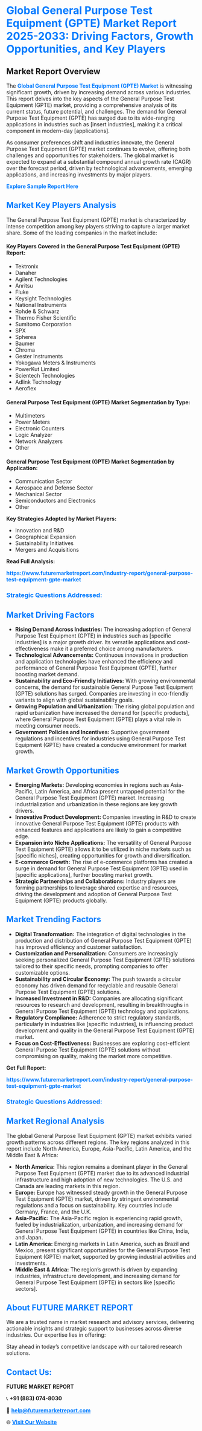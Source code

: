 <h1 style="color: #007BFF;">Global General Purpose Test Equipment (GPTE) Market Report 2025-2033: Driving Factors, Growth Opportunities, and Key Players</h1>

<section id="overview">
<h2>Market Report Overview</h2>
<p>The <a href="https://www.futuremarketreport.com/industry-report/general-purpose-test-equipment-gpte-market" style="color: #007BFF; text-decoration: none;"><strong>Global General Purpose Test Equipment (GPTE) Market</strong></a> is witnessing significant growth, driven by increasing demand across various industries. This report delves into the key aspects of the General Purpose Test Equipment (GPTE) market, providing a comprehensive analysis of its current status, future potential, and challenges. The demand for General Purpose Test Equipment (GPTE) has surged due to its wide-ranging applications in industries such as [insert industries], making it a critical component in modern-day [applications].</p>
<p>As consumer preferences shift and industries innovate, the General Purpose Test Equipment (GPTE) market continues to evolve, offering both challenges and opportunities for stakeholders. The global market is expected to expand at a substantial compound annual growth rate (CAGR) over the forecast period, driven by technological advancements, emerging applications, and increasing investments by major players.</p>
</section>

<section id="overview">
<p><a href="https://www.futuremarketreport.com/request-sample/reportId=92880" style="color: #007BFF; text-decoration: none;"><strong>Explore Sample Report Here</strong></a></p>
</section>

<section id="key-players">
<h2 style="color: #007BFF;">Market Key Players Analysis</h2>
<p>The General Purpose Test Equipment (GPTE) market is characterized by intense competition among key players striving to capture a larger market share. Some of the leading companies in the market include:</p>
<h4>Key Players Covered in the General Purpose Test Equipment (GPTE) Report:</h4>
<ul><li>Tektronix</li><li>Danaher</li><li>Agilent Technologies</li><li>Anritsu</li><li>Fluke</li><li>Keysight Technologies</li><li>National Instruments</li><li>Rohde &amp; Schwarz</li><li>Thermo Fisher Scientific</li><li>Sumitomo Corporation</li><li>SPX</li><li>Spherea</li><li>Baumer</li><li>Chroma</li><li>Gester Instruments</li><li>Yokogawa Meters &amp; Instruments</li><li>PowerKut Limited</li><li>Scientech Technologies</li><li>Adlink Technology</li><li>Aeroflex</li></ul>
<h4>General Purpose Test Equipment (GPTE) Market Segmentation by Type:</h4>
<ul><li>Multimeters</li><li>Power Meters</li><li>Electronic Counters</li><li>Logic Analyzer</li><li>Network Analyzers</li><li>Other</li></ul>

<h4>General Purpose Test Equipment (GPTE) Market Segmentation by Application:</h4>
<ul><li>Communication Sector</li><li>Aerospace and Defense Sector</li><li>Mechanical Sector</li><li>Semiconductors and Electronics</li><li>Other</li></ul>
<p><strong>Key Strategies Adopted by Market Players:</strong></p>
<ul>
<li>Innovation and R&D</li>
<li>Geographical Expansion</li>
<li>Sustainability Initiatives</li>
<li>Mergers and Acquisitions</li>
</ul>
</section>

<section>
<p><strong>Read Full Analysis: </strong></p><a href="https://www.futuremarketreport.com/industry-report/general-purpose-test-equipment-gpte-market" style="color: #007BFF; text-decoration: none;"><strong>https://www.futuremarketreport.com/industry-report/general-purpose-test-equipment-gpte-market</strong></a>
<h3 style="color: #007BFF;">Strategic Questions Addressed:</h3>
</section>

<section id="driving-factors">
<h2 style="color: #007BFF;">Market Driving Factors</h2>
<ul>
<li><strong>Rising Demand Across Industries:</strong> The increasing adoption of General Purpose Test Equipment (GPTE) in industries such as [specific industries] is a major growth driver. Its versatile applications and cost-effectiveness make it a preferred choice among manufacturers.</li>
<li><strong>Technological Advancements:</strong> Continuous innovations in production and application technologies have enhanced the efficiency and performance of General Purpose Test Equipment (GPTE), further boosting market demand.</li>
<li><strong>Sustainability and Eco-Friendly Initiatives:</strong> With growing environmental concerns, the demand for sustainable General Purpose Test Equipment (GPTE) solutions has surged. Companies are investing in eco-friendly variants to align with global sustainability goals.</li>
<li><strong>Growing Population and Urbanization:</strong> The rising global population and rapid urbanization have increased the demand for [specific products], where General Purpose Test Equipment (GPTE) plays a vital role in meeting consumer needs.</li>
<li><strong>Government Policies and Incentives:</strong> Supportive government regulations and incentives for industries using General Purpose Test Equipment (GPTE) have created a conducive environment for market growth.</li>
</ul>
</section>

<section id="growth-opportunities">
<h2 style="color: #007BFF;">Market Growth Opportunities</h2>
<ul>
<li><strong>Emerging Markets:</strong> Developing economies in regions such as Asia-Pacific, Latin America, and Africa present untapped potential for the General Purpose Test Equipment (GPTE) market. Increasing industrialization and urbanization in these regions are key growth drivers.</li>
<li><strong>Innovative Product Development:</strong> Companies investing in R&D to create innovative General Purpose Test Equipment (GPTE) products with enhanced features and applications are likely to gain a competitive edge.</li>
<li><strong>Expansion into Niche Applications:</strong> The versatility of General Purpose Test Equipment (GPTE) allows it to be utilized in niche markets such as [specific niches], creating opportunities for growth and diversification.</li>
<li><strong>E-commerce Growth:</strong> The rise of e-commerce platforms has created a surge in demand for General Purpose Test Equipment (GPTE) used in [specific applications], further boosting market growth.</li>
<li><strong>Strategic Partnerships and Collaborations:</strong> Industry players are forming partnerships to leverage shared expertise and resources, driving the development and adoption of General Purpose Test Equipment (GPTE) products globally.</li>
</ul>
</section>

<section id="trending-factors">
<h2 style="color: #007BFF;">Market Trending Factors</h2>
<ul>
<li><strong>Digital Transformation:</strong> The integration of digital technologies in the production and distribution of General Purpose Test Equipment (GPTE) has improved efficiency and customer satisfaction.</li>
<li><strong>Customization and Personalization:</strong> Consumers are increasingly seeking personalized General Purpose Test Equipment (GPTE) solutions tailored to their specific needs, prompting companies to offer customizable options.</li>
<li><strong>Sustainability and Circular Economy:</strong> The push towards a circular economy has driven demand for recyclable and reusable General Purpose Test Equipment (GPTE) solutions.</li>
<li><strong>Increased Investment in R&D:</strong> Companies are allocating significant resources to research and development, resulting in breakthroughs in General Purpose Test Equipment (GPTE) technology and applications.</li>
<li><strong>Regulatory Compliance:</strong> Adherence to strict regulatory standards, particularly in industries like [specific industries], is influencing product development and quality in the General Purpose Test Equipment (GPTE) market.</li>
<li><strong>Focus on Cost-Effectiveness:</strong> Businesses are exploring cost-efficient General Purpose Test Equipment (GPTE) solutions without compromising on quality, making the market more competitive.</li>
</ul>
</section>

<section>
<p><strong>Get Full Report: </strong></p><a href="https://www.futuremarketreport.com/industry-report/general-purpose-test-equipment-gpte-market" style="color: #007BFF; text-decoration: none;"><strong>https://www.futuremarketreport.com/industry-report/general-purpose-test-equipment-gpte-market</strong></a>
<h3 style="color: #007BFF;">Strategic Questions Addressed:</h3>
</section>


<section id="regional-analysis">
<h2 style="color: #007BFF;">Market Regional Analysis</h2>
<p>The global General Purpose Test Equipment (GPTE) market exhibits varied growth patterns across different regions. The key regions analyzed in this report include North America, Europe, Asia-Pacific, Latin America, and the Middle East & Africa:</p>
<ul>
<li><strong>North America:</strong> This region remains a dominant player in the General Purpose Test Equipment (GPTE) market due to its advanced industrial infrastructure and high adoption of new technologies. The U.S. and Canada are leading markets in this region.</li>
<li><strong>Europe:</strong> Europe has witnessed steady growth in the General Purpose Test Equipment (GPTE) market, driven by stringent environmental regulations and a focus on sustainability. Key countries include Germany, France, and the U.K.</li>
<li><strong>Asia-Pacific:</strong> The Asia-Pacific region is experiencing rapid growth, fueled by industrialization, urbanization, and increasing demand for General Purpose Test Equipment (GPTE) in countries like China, India, and Japan.</li>
<li><strong>Latin America:</strong> Emerging markets in Latin America, such as Brazil and Mexico, present significant opportunities for the General Purpose Test Equipment (GPTE) market, supported by growing industrial activities and investments.</li>
<li><strong>Middle East & Africa:</strong> The region’s growth is driven by expanding industries, infrastructure development, and increasing demand for General Purpose Test Equipment (GPTE) in sectors like [specific sectors].</li>
</ul>
</section>

<footer>
<h2 style="color: #007BFF;">About FUTURE MARKET REPORT</h2>
<p>We are a trusted name in market research and advisory services, delivering actionable insights and strategic support to businesses across diverse industries. Our expertise lies in offering:</p>

<p>Stay ahead in today’s competitive landscape with our tailored research solutions.</p>

<h2 style="color: #007BFF;">Contact Us:</h2>
<p><strong>FUTURE MARKET REPORT</strong></p>
<p>📞 <strong>+91 (883) 074-8030</strong></p>
<p>📧 <strong><a href="mailto:help@futuremarketreport.com" style="color: #007BFF;">help@futuremarketreport.com</a></strong></p>
<p>🌐 <strong><a href="https://www.futuremarketreport.com/" style="color: #007BFF;">Visit Our Website</a></strong></p>
</footer>